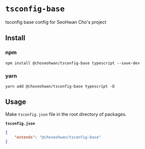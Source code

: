 # `tsconfig-base`

tsconfig base config for SeoHwan Cho's project

## Install

### npm
```shell
npm install @choseohwan/tsconfig-base typescript --save-dev
```

### yarn
```shell
yarn add @choseohwan/tsconfig-base typescript -D
```

## Usage

Make `tsconfig.json` file in the root directory of packages.

**`tsconfig.json`**
```json
{
    "extends": "@choseohwan/tsconfig-base"
}
```
